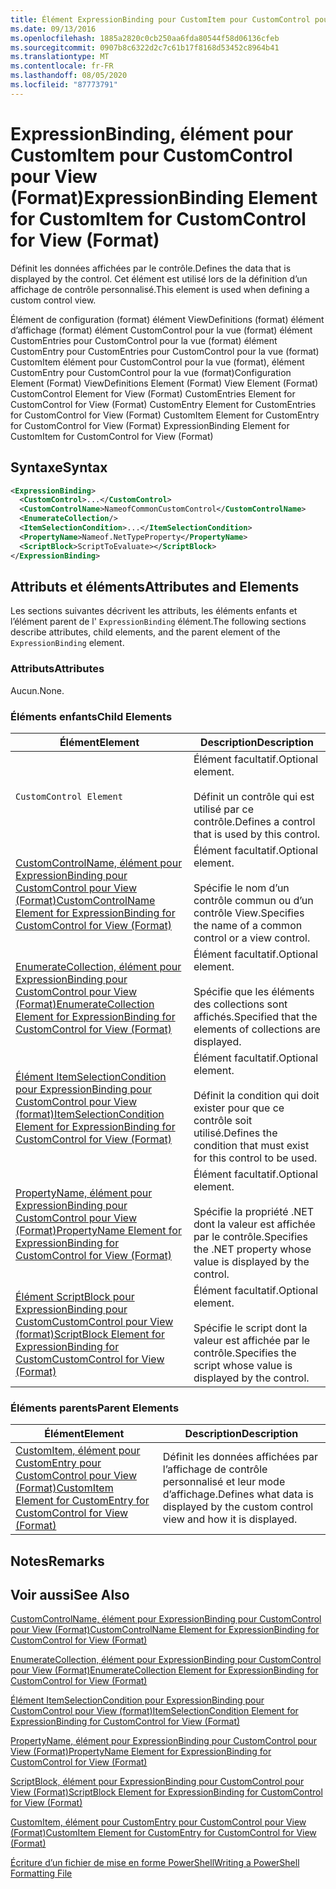 ```yaml
---
title: Élément ExpressionBinding pour CustomItem pour CustomControl pour View (format) | Microsoft Docs
ms.date: 09/13/2016
ms.openlocfilehash: 1885a2820c0cb250aa6fda80544f58d06136cfeb
ms.sourcegitcommit: 0907b8c6322d2c7c61b17f8168d53452c8964b41
ms.translationtype: MT
ms.contentlocale: fr-FR
ms.lasthandoff: 08/05/2020
ms.locfileid: "87773791"
---
```

# <a name="expressionbinding-element-for-customitem-for-customcontrol-for-view-format"></a><span data-ttu-id="e8b0b-102">ExpressionBinding, élément pour CustomItem pour CustomControl pour View (Format)</span><span class="sxs-lookup"><span data-stu-id="e8b0b-102">ExpressionBinding Element for CustomItem for CustomControl for View (Format)</span></span>

<span data-ttu-id="e8b0b-103">Définit les données affichées par le contrôle.</span><span class="sxs-lookup"><span data-stu-id="e8b0b-103">Defines the data that is displayed by the control.</span></span> <span data-ttu-id="e8b0b-104">Cet élément est utilisé lors de la définition d’un affichage de contrôle personnalisé.</span><span class="sxs-lookup"><span data-stu-id="e8b0b-104">This element is used when defining a custom control view.</span></span>

<span data-ttu-id="e8b0b-105">Élément de configuration (format) élément ViewDefinitions (format) élément d’affichage (format) élément CustomControl pour la vue (format) élément CustomEntries pour CustomControl pour la vue (format) élément CustomEntry pour CustomEntries pour CustomControl pour la vue (format) CustomItem élément pour CustomControl pour la vue (format), élément CustomEntry pour CustomControl pour la vue (format)</span><span class="sxs-lookup"><span data-stu-id="e8b0b-105">Configuration Element (Format) ViewDefinitions Element (Format) View Element (Format) CustomControl Element for View (Format) CustomEntries Element for CustomControl for View (Format) CustomEntry Element for CustomEntries for CustomControl for View (Format) CustomItem Element for CustomEntry for CustomControl for View (Format) ExpressionBinding Element for CustomItem for CustomControl for View (Format)</span></span>

## <a name="syntax"></a><span data-ttu-id="e8b0b-106">Syntaxe</span><span class="sxs-lookup"><span data-stu-id="e8b0b-106">Syntax</span></span>

```xml
<ExpressionBinding>
  <CustomControl>...</CustomControl>
  <CustomControlName>NameofCommonCustomControl</CustomControlName>
  <EnumerateCollection/>
  <ItemSelectionCondition>...</ItemSelectionCondition>
  <PropertyName>Nameof.NetTypeProperty</PropertyName>
  <ScriptBlock>ScriptToEvaluate></ScriptBlock>
</ExpressionBinding>
```

## <a name="attributes-and-elements"></a><span data-ttu-id="e8b0b-107">Attributs et éléments</span><span class="sxs-lookup"><span data-stu-id="e8b0b-107">Attributes and Elements</span></span>

<span data-ttu-id="e8b0b-108">Les sections suivantes décrivent les attributs, les éléments enfants et l’élément parent de l' `ExpressionBinding` élément.</span><span class="sxs-lookup"><span data-stu-id="e8b0b-108">The following sections describe attributes, child elements, and the parent element of the `ExpressionBinding` element.</span></span>

### <a name="attributes"></a><span data-ttu-id="e8b0b-109">Attributs</span><span class="sxs-lookup"><span data-stu-id="e8b0b-109">Attributes</span></span>

<span data-ttu-id="e8b0b-110">Aucun.</span><span class="sxs-lookup"><span data-stu-id="e8b0b-110">None.</span></span>

### <a name="child-elements"></a><span data-ttu-id="e8b0b-111">Éléments enfants</span><span class="sxs-lookup"><span data-stu-id="e8b0b-111">Child Elements</span></span>

|<span data-ttu-id="e8b0b-112">Élément</span><span class="sxs-lookup"><span data-stu-id="e8b0b-112">Element</span></span>|<span data-ttu-id="e8b0b-113">Description</span><span class="sxs-lookup"><span data-stu-id="e8b0b-113">Description</span></span>|
|-------------|-----------------|
|`CustomControl Element`|<span data-ttu-id="e8b0b-114">Élément facultatif.</span><span class="sxs-lookup"><span data-stu-id="e8b0b-114">Optional element.</span></span><br /><br /> <span data-ttu-id="e8b0b-115">Définit un contrôle qui est utilisé par ce contrôle.</span><span class="sxs-lookup"><span data-stu-id="e8b0b-115">Defines a control that is used by this control.</span></span>|
|[<span data-ttu-id="e8b0b-116">CustomControlName, élément pour ExpressionBinding pour CustomControl pour View (Format)</span><span class="sxs-lookup"><span data-stu-id="e8b0b-116">CustomControlName Element for ExpressionBinding for CustomControl for View (Format)</span></span>](./customcontrolname-element-for-expressionbinding-for-customcontrol-for-view-format.md)|<span data-ttu-id="e8b0b-117">Élément facultatif.</span><span class="sxs-lookup"><span data-stu-id="e8b0b-117">Optional element.</span></span><br /><br /> <span data-ttu-id="e8b0b-118">Spécifie le nom d’un contrôle commun ou d’un contrôle View.</span><span class="sxs-lookup"><span data-stu-id="e8b0b-118">Specifies the name of a common control or a view control.</span></span>|
|[<span data-ttu-id="e8b0b-119">EnumerateCollection, élément pour ExpressionBinding pour CustomControl pour View (Format)</span><span class="sxs-lookup"><span data-stu-id="e8b0b-119">EnumerateCollection Element for ExpressionBinding for CustomControl for View (Format)</span></span>](./enumeratecollection-element-for-expressionbinding-for-customcontrol-for-view-format.md)|<span data-ttu-id="e8b0b-120">Élément facultatif.</span><span class="sxs-lookup"><span data-stu-id="e8b0b-120">Optional element.</span></span><br /><br /> <span data-ttu-id="e8b0b-121">Spécifie que les éléments des collections sont affichés.</span><span class="sxs-lookup"><span data-stu-id="e8b0b-121">Specified that the elements of collections are displayed.</span></span>|
|[<span data-ttu-id="e8b0b-122">Élément ItemSelectionCondition pour ExpressionBinding pour CustomControl pour View (format)</span><span class="sxs-lookup"><span data-stu-id="e8b0b-122">ItemSelectionCondition Element for ExpressionBinding for CustomControl for View (Format)</span></span>](./itemselectioncondition-element-for-expressionbinding-for-customcontrol-format.md)|<span data-ttu-id="e8b0b-123">Élément facultatif.</span><span class="sxs-lookup"><span data-stu-id="e8b0b-123">Optional element.</span></span><br /><br /> <span data-ttu-id="e8b0b-124">Définit la condition qui doit exister pour que ce contrôle soit utilisé.</span><span class="sxs-lookup"><span data-stu-id="e8b0b-124">Defines the condition that must exist for this control to be used.</span></span>|
|[<span data-ttu-id="e8b0b-125">PropertyName, élément pour ExpressionBinding pour CustomControl pour View (Format)</span><span class="sxs-lookup"><span data-stu-id="e8b0b-125">PropertyName Element for ExpressionBinding for CustomControl for View (Format)</span></span>](./propertyname-element-for-expressionbinding-for-customcontrol-for-view-format.md)|<span data-ttu-id="e8b0b-126">Élément facultatif.</span><span class="sxs-lookup"><span data-stu-id="e8b0b-126">Optional element.</span></span><br /><br /> <span data-ttu-id="e8b0b-127">Spécifie la propriété .NET dont la valeur est affichée par le contrôle.</span><span class="sxs-lookup"><span data-stu-id="e8b0b-127">Specifies the .NET property whose value is displayed by the control.</span></span>|
|[<span data-ttu-id="e8b0b-128">Élément ScriptBlock pour ExpressionBinding pour CustomCustomControl pour View (format)</span><span class="sxs-lookup"><span data-stu-id="e8b0b-128">ScriptBlock Element for ExpressionBinding for CustomCustomControl for View (Format)</span></span>](./scriptblock-element-for-expressionbinding-for-customcontrol-for-view-format.md)|<span data-ttu-id="e8b0b-129">Élément facultatif.</span><span class="sxs-lookup"><span data-stu-id="e8b0b-129">Optional element.</span></span><br /><br /> <span data-ttu-id="e8b0b-130">Spécifie le script dont la valeur est affichée par le contrôle.</span><span class="sxs-lookup"><span data-stu-id="e8b0b-130">Specifies the script whose value is displayed by the control.</span></span>|

### <a name="parent-elements"></a><span data-ttu-id="e8b0b-131">Éléments parents</span><span class="sxs-lookup"><span data-stu-id="e8b0b-131">Parent Elements</span></span>

|<span data-ttu-id="e8b0b-132">Élément</span><span class="sxs-lookup"><span data-stu-id="e8b0b-132">Element</span></span>|<span data-ttu-id="e8b0b-133">Description</span><span class="sxs-lookup"><span data-stu-id="e8b0b-133">Description</span></span>|
|-------------|-----------------|
|[<span data-ttu-id="e8b0b-134">CustomItem, élément pour CustomEntry pour CustomControl pour View (Format)</span><span class="sxs-lookup"><span data-stu-id="e8b0b-134">CustomItem Element for CustomEntry for CustomControl for View (Format)</span></span>](./customitem-element-for-customentry-for-customcontrol-for-view-format.md)|<span data-ttu-id="e8b0b-135">Définit les données affichées par l’affichage de contrôle personnalisé et leur mode d’affichage.</span><span class="sxs-lookup"><span data-stu-id="e8b0b-135">Defines what data is displayed by the custom control view and how it is displayed.</span></span>|

## <a name="remarks"></a><span data-ttu-id="e8b0b-136">Notes</span><span class="sxs-lookup"><span data-stu-id="e8b0b-136">Remarks</span></span>

## <a name="see-also"></a><span data-ttu-id="e8b0b-137">Voir aussi</span><span class="sxs-lookup"><span data-stu-id="e8b0b-137">See Also</span></span>

[<span data-ttu-id="e8b0b-138">CustomControlName, élément pour ExpressionBinding pour CustomControl pour View (Format)</span><span class="sxs-lookup"><span data-stu-id="e8b0b-138">CustomControlName Element for ExpressionBinding for CustomControl for View (Format)</span></span>](./customcontrolname-element-for-expressionbinding-for-customcontrol-for-view-format.md)

[<span data-ttu-id="e8b0b-139">EnumerateCollection, élément pour ExpressionBinding pour CustomControl pour View (Format)</span><span class="sxs-lookup"><span data-stu-id="e8b0b-139">EnumerateCollection Element for ExpressionBinding for CustomControl for View (Format)</span></span>](./enumeratecollection-element-for-expressionbinding-for-customcontrol-for-view-format.md)

[<span data-ttu-id="e8b0b-140">Élément ItemSelectionCondition pour ExpressionBinding pour CustomControl pour View (format)</span><span class="sxs-lookup"><span data-stu-id="e8b0b-140">ItemSelectionCondition Element for ExpressionBinding for CustomControl for View (Format)</span></span>](./itemselectioncondition-element-for-expressionbinding-for-customcontrol-format.md)

[<span data-ttu-id="e8b0b-141">PropertyName, élément pour ExpressionBinding pour CustomControl pour View (Format)</span><span class="sxs-lookup"><span data-stu-id="e8b0b-141">PropertyName Element for ExpressionBinding for CustomControl for View (Format)</span></span>](./propertyname-element-for-expressionbinding-for-customcontrol-for-view-format.md)

[<span data-ttu-id="e8b0b-142">ScriptBlock, élément pour ExpressionBinding pour CustomControl pour View (Format)</span><span class="sxs-lookup"><span data-stu-id="e8b0b-142">ScriptBlock Element for ExpressionBinding for CustomControl for View (Format)</span></span>](./scriptblock-element-for-expressionbinding-for-customcontrol-for-view-format.md)

[<span data-ttu-id="e8b0b-143">CustomItem, élément pour CustomEntry pour CustomControl pour View (Format)</span><span class="sxs-lookup"><span data-stu-id="e8b0b-143">CustomItem Element for CustomEntry for CustomControl for View (Format)</span></span>](./customitem-element-for-customentry-for-customcontrol-for-view-format.md)

[<span data-ttu-id="e8b0b-144">Écriture d’un fichier de mise en forme PowerShell</span><span class="sxs-lookup"><span data-stu-id="e8b0b-144">Writing a PowerShell Formatting File</span></span>](./writing-a-powershell-formatting-file.md)
